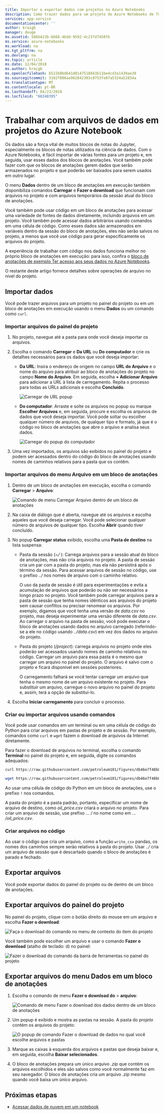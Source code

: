 ```yaml
---
title: Importar e exportar dados com projetos no Azure Notebooks
description: Como trazer dados para um projeto do Azure Notebooks de fontes externas e como exportar dados de um projeto.
services: app-service
documentationcenter: ''
author: kraigb
manager: douge
ms.assetid: 586b423b-6668-4bdd-9592-4c237d7458fb
ms.service: azure-notebooks
ms.workload: na
ms.tgt_pltfrm: na
ms.devlang: na
ms.topic: article
ms.date: 12/04/2018
ms.author: kraigb
ms.openlocfilehash: b522b0bd641d0147518843b11be4cd3a1430ae20
ms.sourcegitcommit: 3102f886aa962842303c8753fe8fa5324a52834a
ms.translationtype: MT
ms.contentlocale: pt-BR
ms.lasthandoff: 04/23/2019
ms.locfileid: "60240395"
---
```

# <a name="work-with-data-files-in-azure-notebook-projects"></a>Trabalhar com arquivos de dados em projetos do Azure Notebook

Os dados são a força vital de muitos blocos de notas do Jupyter, especialmente os blocos de notas utilizados na ciência de dados. Com o Azure Notebooks, é fácil importar de várias fontes para um projeto e, em seguida, usar esses dados dos blocos de anotações. Você também pode fazer com que os blocos de anotações gerem dados que serão armazenados no projeto e que poderão ser baixados para serem usados em outro lugar.

O menu **Dados** dentro de um bloco de anotações em execução também disponibiliza comandos **Carregar** e **Fazer o download** que funcionam com arquivos no projeto e com arquivos temporários da sessão atual do bloco de anotações.

Você também pode usar código em um bloco de anotações para acessar uma variedade de fontes de dados diretamente, incluindo arquivos em um projeto. Você também pode acessar dados arbitrários usando comandos em uma célula de código. Como esses dados são armazenados em variáveis dentro da sessão do bloco de anotações, eles não serão salvos no projeto, a menos que você use código para gerar especificamente os arquivos do projeto.

A experiência de trabalhar com código nos dados funciona melhor no próprio bloco de anotações em execução: para isso, confira o [bloco de anotações de exemplo Ter acesso aos seus dados no Azure Notebooks](https://notebooks.azure.com/Microsoft/projects/samples/html/Getting%20to%20your%20Data%20in%20Azure%20Notebooks.ipynb).

O restante deste artigo fornece detalhes sobre operações de arquivo no nível do projeto.

## <a name="import-data"></a>Importar dados

Você pode trazer arquivos para um projeto no painel do projeto ou em um bloco de anotações em execução usando o menu **Dados** ou um comando como `curl`.

### <a name="import-files-from-the-project-dashboard"></a>Importar arquivos do painel do projeto

1. No projeto, navegue até a pasta para onde você deseja importar os arquivos.

1. Escolha o comando **Carregar** e **Da URL** ou **Do computador** e crie os detalhes necessários para os dados que você deseja importar:

   - **Da URL**: Insira o endereço de origem no campo **URL do Arquivo** e o nome do arquivo para atribuir ao bloco de anotações do projeto no campo **Nome do Arquivo**. Em seguida, escolha **+ Adicionar Arquivo** para adicionar a URL à lista de carregamento. Repita o processo para todas as URLs adicionais e escolha **Concluído**.

     ![Carregar de URL popup](media/quickstarts/upload-from-url-popup.png)

   - **Do computador**: Arraste e solte os arquivos no popup ou marque **Escolher Arquivos** e, em seguida, procure e escolha os arquivos de dados que você deseja importar. Você pode soltar ou escolher qualquer número de arquivos, de qualquer tipo e formato, já que é o código no bloco de anotações que abre o arquivo e analisa seus dados.

     ![Carregar do popup do computador](media/quickstarts/upload-from-computer-popup.png)

1. Uma vez importados, os arquivos são exibidos no painel do projeto e podem ser acessados dentro do código do bloco de anotações usando nomes de caminhos relativos para a pasta que os contêm.

### <a name="import-files-from-the-file-menu-in-a-notebook"></a>Importar arquivos do menu Arquivo em um bloco de anotações

1. Dentro de um bloco de anotações em execução, escolha o comando **Carregar** > **Arquivo**:

    ![Comando de menu Carregar Arquivo dentro de um bloco de anotações](media/file-menu-upload.png)

1. Na caixa de diálogo que é aberta, navegue até os arquivos e escolha aqueles que você deseja carregar. Você pode selecionar qualquer número de arquivos de qualquer tipo. Escolha **Abrir** quando tiver concluído.

1. No popup **Carregar status** exibido, escolha uma **Pasta de destino** na lista suspensa:

    - Pasta da sessão (*~/* ): Carrega arquivos para a sessão atual do bloco de anotações, mas não cria arquivos no projeto. A pasta de sessão cria um par com a pasta do projeto, mas ela não persistirá após o término da sessão. Para acessar arquivos de sessão no código, use o prefixo *../* nos nomes de arquivo com o caminho relativo.

        O uso da pasta de sessão é útil para experimentações e evita a acumulação de arquivos que poderão ou não ser necessários a longo prazo no projeto. Você também pode carregar arquivos para a pasta de sessão que tenha nomes idênticos aos arquivos do projeto sem causar conflitos ou precisar renomear os arquivos. Por exemplo, digamos que você tenha uma versão de *data.csv* no projeto, mas deseja experimentar uma versão diferente de *data.csv*. Ao carregar o arquivo na pasta de sessão, você pode executar o bloco de anotações usando dados no arquivo carregado (referindo-se a ele no código usando *../data.csv*) em vez dos dados no arquivo do projeto.

    - Pasta do projeto (*/project*): carrega arquivos no projeto onde eles poderão ser acessados usando nomes de caminho relativos no código. Carregar um arquivo para essa pasta é o mesmo que carregar um arquivo no painel do projeto. O arquivo é salvo com o projeto e ficará disponível em sessões posteriores.

        O carregamento falhará se você tentar carregar um arquivo que tenha o mesmo nome de um arquivo existente no projeto. Para substituir um arquivo, carregue o novo arquivo no painel do projeto e, assim, terá a opção de substitui-lo.

1. Escolha **Iniciar carregamento** para concluir o processo.

### <a name="create-or-import-files-using-commands"></a>Criar ou importar arquivos usando comandos

Você pode usar comandos em um terminal ou em uma célula de código do Python para criar arquivos em pastas de projeto e de sessão. Por exemplo, comandos como `curl` e `wget` fazem o download de arquivos da Internet diretamente.

Para fazer o download de arquivos no terminal, escolha o comando **Terminal** no painel do projeto e, em seguida, digite os comandos adequados:

```bash
curl https://raw.githubusercontent.com/petroleum101/figures/db46e7f48b8aab67a0dfe31696f6071fb7a84f1e/oil_price/oil_price.csv -o oil_price.csv

wget https://raw.githubusercontent.com/petroleum101/figures/db46e7f48b8aab67a0dfe31696f6071fb7a84f1e/oil_price/oil_price.csv -o oil_price.csv
```

Ao usar uma célula de código do Python em um bloco de anotações, use o prefixo `!` nos comandos.

A pasta do projeto é a pasta padrão, portanto, especificar um nome de arquivo de destino, como *oil_price.csv* criará o arquivo no projeto. Para criar um arquivo de sessão, use prefixo *... /* no nome como em *... /oil_price.csv*.

### <a name="create-files-in-code"></a>Criar arquivos no código

Ao usar o código que cria um arquivo, como a função `write_csv` pandas, os nomes dos caminhos sempre serão relativos à pasta do projeto. Usar *../* cria um arquivo de sessão que é descartado quando o bloco de anotações é parado e fechado.

## <a name="export-files"></a>Exportar arquivos

Você pode exportar dados do painel do projeto ou de dentro de um bloco de anotações.

## <a name="export-files-from-the-project-dashboard"></a>Exportar arquivos do painel do projeto

No painel do projeto, clique com o botão direito do mouse em um arquivo e escolha **Fazer o download**:

![Faça o download do comando no menu de contexto do item do projeto](media/download-command.png)

Você também pode escolher um arquivo e usar o comando **Fazer o download** (atalho de teclado: d) no painel:

![Fazer o download do comando da barra de ferramentas no painel do projeto](media/download-command-toolbar.png)

## <a name="export-files-from-the-data-menu-in-a-notebook"></a>Exportar arquivos do menu Dados em um bloco de anotações

1. Escolha o comando de menu **Fazer o download do** > **arquivo**:

    ![Comando de menu Fazer o download dos dados dentro de um bloco de anotações](media/file-menu-download.png)

1. Um popup é exibido e mostra as pastas na sessão. A pasta do *projeto* contém os arquivos do projeto:

    ![O popup de comando Fazer o download de dados no qual você escolhe arquivos e pastas](media/file-menu-download-popup.png)

1. Marque as caixas à esquerda dos arquivos e pastas que deseja baixar e, em seguida, escolha **Baixar selecionados**.

1. O bloco de anotações prepara um único arquivo *.zip* que contém os arquivos escolhidos e eles são salvos como você normalmente faz em seu navegador. O bloco de anotações cria um arquivo *.zip* mesmo quando você baixa um único arquivo.

## <a name="next-steps"></a>Próximas etapas

- [Acessar dados de nuvem em um notebook](access-data-resources-jupyter-notebooks.md)
